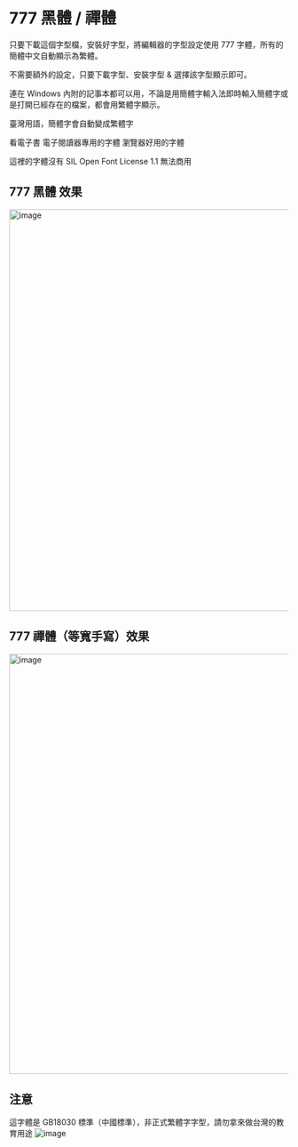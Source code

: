 # 777 黑體 / 禪體 

只要下載這個字型檔，安裝好字型，將編輯器的字型設定使用 777 字體，所有的簡體中文自動顯示為繁體。

不需要額外的設定，只要下載字型、安裝字型 & 選擇該字型顯示即可。

連在 Windows 內附的記事本都可以用，不論是用簡體字輸入法即時輸入簡體字或是打開已經存在的檔案，都會用繁體字顯示。

臺灣用語，簡體字會自動變成繁體字

看電子書 電子閱讀器專用的字體
瀏覽器好用的字體


這裡的字體沒有 SIL Open Font License 1.1  無法商用

## 777 黑體 效果
<img width="723" alt="image" src="https://github.com/tbdavid2019/fonts-TW-777/assets/56015064/d3f7fee4-a547-429a-8f03-c4e1cf65a4eb">

## 777 禪體（等寬手寫）效果
<img width="756" alt="image" src="https://github.com/tbdavid2019/fonts-TW-777/assets/56015064/28dfa8d3-8598-4c23-a688-980b89318adf">


## 注意
這字體是 GB18030 標準（中國標準），非正式繁體字字型，請勿拿來做台灣的教育用途
![image](https://github.com/tbdavid2019/fonts-TW-777/assets/56015064/dcf96be7-7a61-497e-8940-4df10424e33c)
